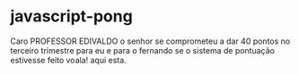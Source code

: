 # javascript-pong

Caro PROFESSOR EDIVALDO o senhor se comprometeu a dar 40 pontos no terceiro trimestre para eu e para o fernando se o sistema de pontuação estivesse feito
voala! aqui esta.